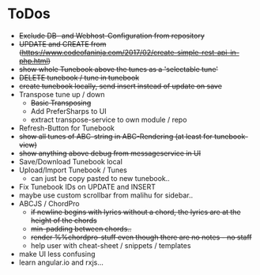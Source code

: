 # ToDos
* ~~Exclude DB- and Webhost-Configuration from repository~~
* ~~UPDATE and CREATE from (https://www.codeofaninja.com/2017/02/create-simple-rest-api-in-php.html)~~
* ~~show whole Tunebook above the tunes as a 'selectable tune'~~
* ~~DELETE tunebook / tune in tunebook~~
* ~~create tunebook locally, send insert instead of update on save~~
* Transpose tune up / down
  * ~~Basic Transposing~~
  * Add PreferSharps to UI
  * extract transpose-service to own module / repo
* Refresh-Button for Tunebook
* ~~show all tunes of ABC-string in ABC-Rendering (at least for tunebook-view)~~
* ~~show anything above debug from messageservice in UI~~
* Save/Download Tunebook local
* Upload/Import Tunebook / Tunes
  * can just be copy pasted to new tunebook..
* Fix Tunebook IDs on UPDATE and INSERT
* maybe use custom scrollbar from malihu for sidebar..
* ABCJS / ChordPro
  * ~~if newline begins with lyrics without a chord, the lyrics are at the height of the chords~~
  * ~~min-padding between chords..~~
  * ~~render %%chordpro-stuff even though there are no notes - no staff~~
  * help user with cheat-sheet / snippets / templates
* make UI less confusing
* learn angular.io and rxjs...